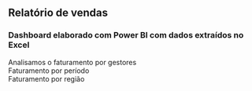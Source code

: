 ## Relatório de vendas 
### Dashboard elaborado com Power BI com dados extraídos no Excel <br>
Analisamos o faturamento por gestores <br>
Faturamento por período <br> 
Faturamento por região <br> 
